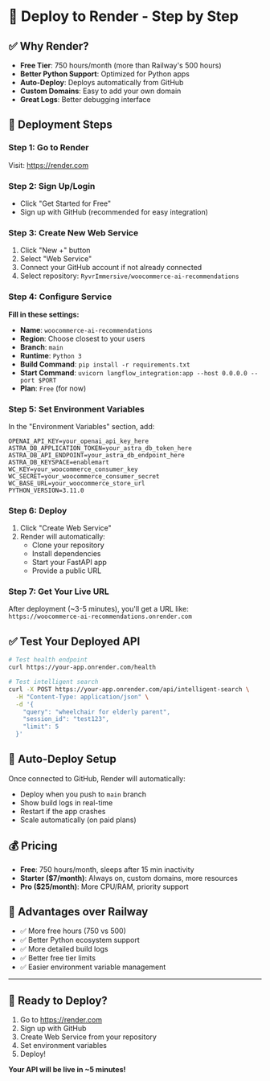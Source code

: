 # 🚀 Deploy to Render - Step by Step

## ✅ **Why Render?**
- **Free Tier**: 750 hours/month (more than Railway's 500 hours)
- **Better Python Support**: Optimized for Python apps
- **Auto-Deploy**: Deploys automatically from GitHub
- **Custom Domains**: Easy to add your own domain
- **Great Logs**: Better debugging interface

## 🚀 **Deployment Steps**

### Step 1: Go to Render
Visit: https://render.com

### Step 2: Sign Up/Login
- Click "Get Started for Free"
- Sign up with GitHub (recommended for easy integration)

### Step 3: Create New Web Service
1. Click "New +" button
2. Select "Web Service"
3. Connect your GitHub account if not already connected
4. Select repository: `RyvrImmersive/woocommerce-ai-recommendations`

### Step 4: Configure Service
**Fill in these settings:**
- **Name**: `woocommerce-ai-recommendations`
- **Region**: Choose closest to your users
- **Branch**: `main`
- **Runtime**: `Python 3`
- **Build Command**: `pip install -r requirements.txt`
- **Start Command**: `uvicorn langflow_integration:app --host 0.0.0.0 --port $PORT`
- **Plan**: `Free` (for now)

### Step 5: Set Environment Variables
In the "Environment Variables" section, add:

```
OPENAI_API_KEY=your_openai_api_key_here
ASTRA_DB_APPLICATION_TOKEN=your_astra_db_token_here
ASTRA_DB_API_ENDPOINT=your_astra_db_endpoint_here
ASTRA_DB_KEYSPACE=enablemart
WC_KEY=your_woocommerce_consumer_key
WC_SECRET=your_woocommerce_consumer_secret
WC_BASE_URL=your_woocommerce_store_url
PYTHON_VERSION=3.11.0
```

### Step 6: Deploy
1. Click "Create Web Service"
2. Render will automatically:
   - Clone your repository
   - Install dependencies
   - Start your FastAPI app
   - Provide a public URL

### Step 7: Get Your Live URL
After deployment (~3-5 minutes), you'll get a URL like:
`https://woocommerce-ai-recommendations.onrender.com`

## ✅ **Test Your Deployed API**

```bash
# Test health endpoint
curl https://your-app.onrender.com/health

# Test intelligent search
curl -X POST https://your-app.onrender.com/api/intelligent-search \
  -H "Content-Type: application/json" \
  -d '{
    "query": "wheelchair for elderly parent",
    "session_id": "test123",
    "limit": 5
  }'
```

## 🔄 **Auto-Deploy Setup**
Once connected to GitHub, Render will automatically:
- Deploy when you push to `main` branch
- Show build logs in real-time
- Restart if the app crashes
- Scale automatically (on paid plans)

## 💰 **Pricing**
- **Free**: 750 hours/month, sleeps after 15 min inactivity
- **Starter ($7/month)**: Always on, custom domains, more resources
- **Pro ($25/month)**: More CPU/RAM, priority support

## 🎯 **Advantages over Railway**
- ✅ More free hours (750 vs 500)
- ✅ Better Python ecosystem support
- ✅ More detailed build logs
- ✅ Better free tier limits
- ✅ Easier environment variable management

---

## 🚀 **Ready to Deploy?**
1. Go to https://render.com
2. Sign up with GitHub
3. Create Web Service from your repository
4. Set environment variables
5. Deploy!

**Your API will be live in ~5 minutes!**
